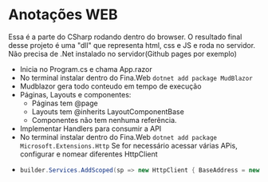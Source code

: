 # Anotações WEB

Essa é a parte do CSharp rodando dentro do browser.
O resultado final desse projeto é uma "dll" que representa html, css e JS e roda no servidor.
Não precisa de .Net instalado no servidor(Github pages por exemplo)

- Inicia no Program.cs e chama App.razor
- No terminal instalar dentro do Fina.Web `dotnet add package MudBlazor`
- Mudblazor gera todo conteudo em tempo de execução
- Páginas, Layouts e componentes:
    - Páginas tem @page
    - Layouts tem @inherits LayoutComponentBase
    - Componentes não tem nenhuma referência.
- Implementar Handlers para consumir a API
- No terminal instalar dentro do Fina.Web `dotnet add package Microsoft.Extensions.Http`
Se for necessário acessar várias APis, configurar e nomear diferentes HttpClient
- ```cs 
  builder.Services.AddScoped(sp => new HttpClient { BaseAddress = new Uri(builder.HostEnvironment.BaseAddress) });
  ```
